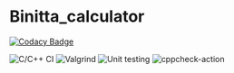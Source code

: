 # Binitta_calculator

[![Codacy Badge](https://api.codacy.com/project/badge/Grade/7d29738a69894c5b94009b9bbe67dece)](https://app.codacy.com/gh/99002637/Binitta_calculator?utm_source=github.com&utm_medium=referral&utm_content=99002637/Binitta_calculator&utm_campaign=Badge_Grade)

![C/C++ CI](https://github.com/99002637/Binitta_calculator/workflows/C/C++%20CI/badge.svg)
![Valgrind](https://github.com/99002637/Binitta_calculator/workflows/Valgrind/badge.svg?branch=master)
![Unit testing](https://github.com/99002637/Binitta_calculator/workflows/Unit%20testing/badge.svg)
![cppcheck-action](https://github.com/99002637/Binitta_calculator/workflows/cppcheck-action/badge.svg)
